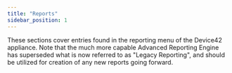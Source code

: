 ```yaml
---
title: "Reports"
sidebar_position: 1
---
```


These sections cover entries found in the reporting menu of the Device42 appliance. Note that the much more capable Advanced Reporting Engine has superseded what is now referred to as "Legacy Reporting", and should be utilized for creation of any new reports going forward.

